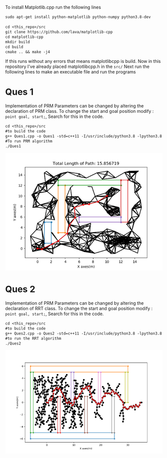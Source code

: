 To install Matplotlib.cpp run the following lines

```
sudo apt-get install python-matplotlib python-numpy python3.8-dev 

cd <this_repo>/src
git clone https://github.com/lava/matplotlib-cpp
cd matplotlib-cpp
mkdir build
cd build
cmake .. && make -j4
```
If this runs without any errors that means matplotlibcpp is build. 
Now in this repository I've already placed matplotlibcpp.h in the ```src/```
Next run the following lines to make an executable file and run the programs


# Ques 1
Implementation of PRM Parameters can be changed by altering the declaration of PRM class.  To change the start and goal position modify : ```point goal, start;```, Search for this in the code.

```
cd <this_repo>/src
#to build the code
g++ Ques1.cpp -o Ques1 -std=c++11 -I/usr/include/python3.8 -lpython3.8
#To run PRM algorithm
./Ques1
```

![PRM output on a sample obstacle environment](CSV/bW1_PRM.png)


# Ques 2
Implementation of PRM Parameters can be changed by altering the declaration of RRT class.  To change the start and goal position modify : ```point goal, start;```, Search for this in the code.

```
cd <this_repo>/src
#to build the code
g++ Ques2.cpp -o Ques2 -std=c++11 -I/usr/include/python3.8 -lpython3.8
#to run the RRT algorithm
./Ques2
```
![RRT output on a sample obstacle environment](CSV/bW2_RRT.png)
